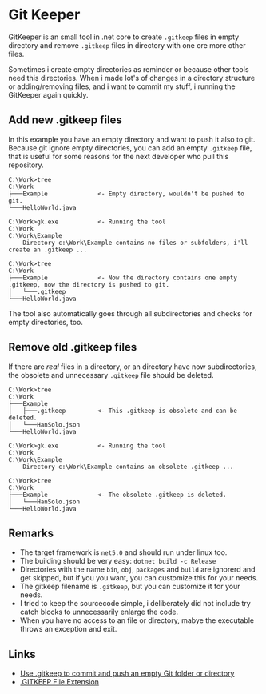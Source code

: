 # Git Keeper

GitKeeper is an small tool in .net core to create `.gitkeep` files in empty directory and remove
`.gitkeep` files in directory with one ore more other files.

Sometimes i create empty directories as reminder or because other tools need this directories.
When i made lot's of changes in a directory structure or adding/removing files, and i want to commit
my stuff, i running the GitKeeper again quickly.

## Add new .gitkeep files

In this example you have an empty directory and want to push it also to git.
Because git ignore empty directories, you can add an empty `.gitkeep` file,
that is useful for some reasons for the next developer who pull this repository.


```console
C:\Work>tree
C:\Work
├───Example              <- Empty directory, wouldn't be pushed to git.
└───HelloWorld.java

C:\Work>gk.exe           <- Running the tool
C:\Work
C:\Work\Example
    Directory c:\Work\Example contains no files or subfolders, i'll create an .gitkeep ...

C:\Work>tree
C:\Work
├───Example              <- Now the directory contains one empty .gitkeep, now the directory is pushed to git.
│   └───.gitkeep
└───HelloWorld.java
```

The tool also automatically goes through all subdirectories and checks for empty directories, too.

## Remove old .gitkeep files

If there are *real* files in a directory, or an directory have now subdirectories, 
the obsolete and unnecessary `.gitkeep` file should be deleted.

```console
C:\Work>tree
C:\Work
├───Example
│   ├───.gitkeep         <- This .gitkeep is obsolete and can be deleted.
│   └───HanSolo.json
└───HelloWorld.java

C:\Work>gk.exe           <- Running the tool
C:\Work
C:\Work\Example
    Directory c:\Work\Example contains an obsolete .gitkeep ...

C:\Work>tree
C:\Work
├───Example              <- The obsolete .gitkeep is deleted.
│   └───HanSolo.json
└───HelloWorld.java
```

## Remarks

- The target framework is `net5.0` and should run under linux too.
- The building should be very easy: `dotnet build -c Release`
- Directories with the name `bin`, `obj`, `packages` and `build` are ignorerd and get skipped,
  but if you you want, you can customize this for your needs.
- The gitkeep filename is `.gitkeep`, but you can customize it for your needs.
- I tried to keep the sourcecode simple, i deliberately did not include try catch blocks to unnecessarily enlarge the code.
- When you have no access to an file or directory, mabye the executable throws an exception and exit.

## Links

- [Use .gitkeep to commit and push an empty Git folder or directory](https://www.theserverside.com/blog/Coffee-Talk-Java-News-Stories-and-Opinions/gitkeep-push-empty-folders-git-commit)
- [.GITKEEP File Extension](https://fileinfo.com/extension/gitkeep)
